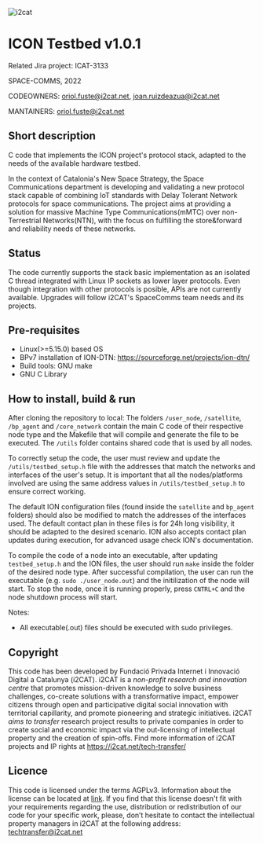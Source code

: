 ![i2cat](https://ametic.es/sites/default/files//i2cat_w.png)
# ICON Testbed v1.0.1

Related Jira project: ICAT-3133

SPACE-COMMS, 2022

CODEOWNERS: oriol.fuste@i2cat.net, joan.ruizdeazua@i2cat.net

MANTAINERS: oriol.fuste@i2cat.net

## Short description
C code that implements the ICON project's protocol stack, adapted to the needs of the available hardware testbed.

In the context of Catalonia's New Space Strategy, the Space Communications department is developing and validating a new protocol stack capable of combining IoT standards with Delay Tolerant Network protocols for space communications. The project aims at providing a solution for massive Machine Type Communications(mMTC) over non-Terrestrial Networks(NTN), with the focus on fulfilling the store&forward and reliability needs of these networks.

## Status
The code currently supports the stack basic implementation as an isolated C thread integrated with Linux IP sockets as lower layer protocols.
Even though integration with other protocols is posible, APIs are not currently available. 
Upgrades will follow i2CAT's SpaceComms team needs and its projects.

## Pre-requisites
- Linux(>=5.15.0) based OS
- BPv7 installation of ION-DTN: https://sourceforge.net/projects/ion-dtn/
- Build tools: GNU make
- GNU C Library


## How to install, build & run
After cloning the repository to local: 
The folders `/user_node`, `/satellite`, `/bp_agent` and `/core_network` contain the main C code of their respective node type and the Makefile that will compile and generate the file to be executed. The `/utils` folder contains shared code that is used by all nodes. 

To correctly setup the code, the user must review and update the `/utils/testbed_setup.h` file with the addresses that match the networks and interfaces of the user's setup. It is important that all the nodes/platforms involved are using the same address values in `/utils/testbed_setup.h` to ensure correct working.

The default ION configuration files (found inside the `satellite` and `bp_agent` folders) should also be modified to match the addresses of the interfaces used. The default contact plan in these files is for 24h long visibility, it should be adapted to the desired scenario. ION also accepts contact plan updates during execution, for advanced usage check ION's documentation.

To compile the code of a node into an executable, after updating `testbed_setup.h` and the ION files, the user should run `make` inside the folder of the desired node type.
After successful compilation, the user can run the executable (e.g. `sudo ./user_node.out`) and the initilization of the node will start. To stop the node, once it is running properly, press `CNTRL+C` and the node shutdown process will start.


Notes:
*	All executable(.out) files should be executed with sudo privileges.

## Copyright
This code has been developed by Fundació Privada Internet i Innovació Digital a Catalunya (i2CAT).
i2CAT is a *non-profit research and innovation centre* that  promotes mission-driven knowledge to solve business challenges, co-create solutions with a transformative impact, empower citizens through open and participative digital social innovation with territorial capillarity, and promote pioneering and strategic initiatives.
i2CAT *aims to transfer* research project results to private companies in order to create social and economic impact via the out-licensing of intellectual property and the creation of spin-offs.
Find more information of i2CAT projects and IP rights at https://i2cat.net/tech-transfer/


## Licence
This code is licensed under the terms AGPLv3. Information about the license can be located at [link](https://www.gnu.org/licenses/agpl-3.0.html).
If you find that this license doesn't fit with your requirements regarding the use, distribution or redistribution of our code for your specific work, please, don’t hesitate to contact the intellectual property managers in i2CAT at the following address: techtransfer@i2cat.net

